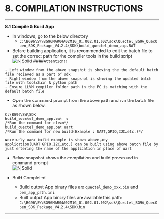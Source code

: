 
# 8. COMPILATION INSTRUCTIONS

 ------------

__8.1 Compile & Build App__
  - In windows, go to the below directory 
    - `C:\BG96\SW\BG96MAR04A02M1G_01.002.01.002\sdk\Quectel_BG96_QuecOpen_SDK_Package_V4.2.4\SDK\build_quectel_demo_app.BAT` 
  - Before building application, it is recommended to edit the batch file to set the correct path for the compiler tools in the build script<br>
![N|Solid](../pics/BG96/bg96-script-update.jpg)
####`Attention!!`
```warning
- Left window from the above snapshot is showing the the default batch file recieved as a part of sdk  
- Right window from the above snapshot is showing the updated batch file with toolchain & python path 
- Ensure LLVM compiler folder path in the PC is matching with the default batch file                                                     
```
 - Open the command prompt from the above path and run the batch file as shown below.
```console
C:\BG96\SW\SDK
build_quectel_demo_app.bat -c                                                       /*Run the command for clean*/
build_quectel_demo_app.bat uart                                                    /*Run the command for new build(Example : UART,GPIO,I2C…etc.)*/
```
`Note:Only UART build example is shown above,any application(UART,GPIO,I2C…etc.) can be built using above batch file by just entering the name of the application in place of uart `
  - Below snapshot shows the compilation and build processed in command prompt<br>
  ![N|Solid](../pics/BG96/bg96-compile-build.jpg)

  - Build Completed
    - Build output App binary files are `quectel_demo_xxx.bin` and `oem_app_path.ini`
    - Built output App binary files are available this path: `C:\BG96\SW\BG96MAR04A02M1G_01.002.01.002\sdk\Quectel_BG96_QuecOpen_SDK_Package_V4.2.4\SDK\bin`
    
------------
